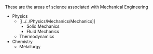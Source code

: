 These are the areas of science associated with Mechanical Engineering

- Physics
	- [[../../Physics/Mechanics/Mechanics]]
		- Solid Mechanics
		- Fluid Mechanics
	- Thermodynamics
 - Chemistry
	 - Metallurgy